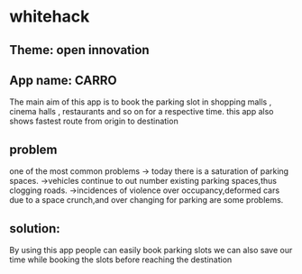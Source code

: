 # whitehack

## Theme: open innovation 

## App name: CARRO

The main aim of this app is to book the parking slot in shopping malls , cinema halls , restaurants and so on for a respective time.
this app also shows fastest route from origin to destination

## problem
one of the most common problems
-> today there is a saturation of parking spaces.
->vehicles continue to out number existing parking spaces,thus clogging roads.
->incidences of violence over occupancy,deformed cars due to a space crunch,and over changing for parking are some problems.
## solution:
By using this app people can easily book parking  slots
we can also save our time while booking the slots before reaching the destination 



